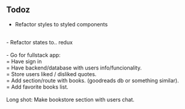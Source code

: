 ## Todoz

- Refactor styles to styled components 
<br/>
- Refactor states to.. redux
<br>
<br>
- Go for fullstack app:
<br>
= Have sign in<br>
= Have backend/database with users info/funcionality.<br>
= Store users liked / disliked quotes.<br>
= Add section/route with books. (goodreads db or something similar).<br>
= Add favorite books list.<br>
<br>
Long shot: Make bookstore section with users chat.
